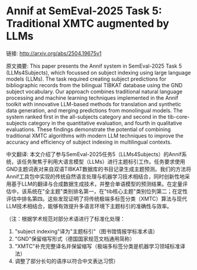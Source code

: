 # Annif at SemEval-2025 Task 5: Traditional XMTC augmented by LLMs

链接: http://arxiv.org/abs/2504.19675v1

原文摘要:
This paper presents the Annif system in SemEval-2025 Task 5 (LLMs4Subjects),
which focussed on subject indexing using large language models (LLMs). The task
required creating subject predictions for bibliographic records from the
bilingual TIBKAT database using the GND subject vocabulary. Our approach
combines traditional natural language processing and machine learning
techniques implemented in the Annif toolkit with innovative LLM-based methods
for translation and synthetic data generation, and merging predictions from
monolingual models. The system ranked first in the all-subjects category and
second in the tib-core-subjects category in the quantitative evaluation, and
fourth in qualitative evaluations. These findings demonstrate the potential of
combining traditional XMTC algorithms with modern LLM techniques to improve the
accuracy and efficiency of subject indexing in multilingual contexts.

中文翻译:
本文介绍了参与SemEval-2025任务5（LLMs4Subjects）的Annif系统，该任务聚焦于利用大语言模型（LLMs）进行主题标引工作。任务要求使用GND主题词表对来自双语TIBKAT数据库的书目记录生成主题预测。我们的方法将Annif工具包中实现的传统自然语言处理与机器学习技术相结合，同时创新性地采用基于LLM的翻译与合成数据生成技术，并整合单语模型的预测结果。在定量评估中，该系统在"全主题"类别排名第一，在"tib核心主题"类别位列第二；在定性评估中排名第四。这些发现证明了将传统极端多标签分类（XMTC）算法与现代LLM技术相结合，能够有效提升多语言环境下主题标引的准确性与效率。

（注：根据学术规范对部分术语进行了标准化处理：
1. "subject indexing"译为"主题标引"（图书馆情报学标准术语）
2. "GND"保留缩写形式（德国国家规范文档通用简称）
3. "XMTC"补充完整译名并保留缩写（极端多标签分类是机器学习领域标准译法）
4. 调整了部分长句的语序以符合中文表达习惯）
